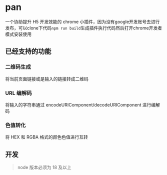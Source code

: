 # pan

一个协助提升 H5 开发效能的 chrome 小插件，因为没有google开发账号去进行发布，可以clone下代码`npm run build`生成插件执行代码然后打开chrome开发者模式安装使用

## 已经支持的功能

### 二维码生成

将当前页面链接或是输入的链接转成二维码

### URL 编解码

将输入的字符串通过 encodeURIComponent/decodeURIComponent 进行编解码

### 色值转化

将 HEX 和 RGBA 格式的颜色色值进行互转

## 开发

> node 版本必须为 18 及以上

